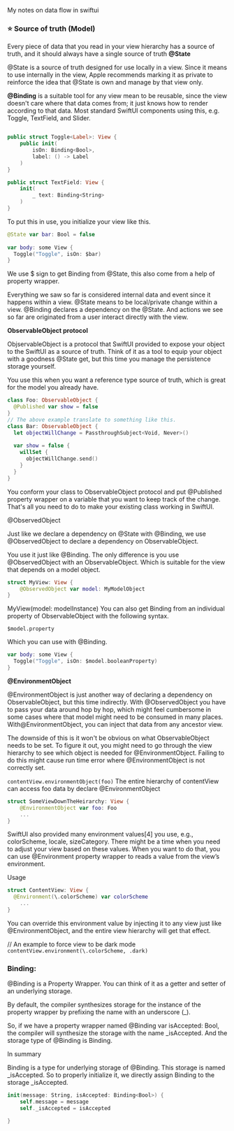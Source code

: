 My notes on data flow in swiftui <!--more-->

### ⭐ Source of truth (Model)
Every piece of data that you read in your view hierarchy has a source of truth, and it should always have a single source of truth
**@State**

@State is a source of truth designed for use locally in a view. Since it means to use internally in the view, Apple recommends marking it as private to reinforce the idea that @State is own and manage by that view only.

**@Binding** is a suitable tool for any view mean to be reusable, since the view doesn't care where that data comes from; it just knows how to render according to that data. Most standard SwiftUI components using this, e.g. Toggle, TextField, and Slider.
```swift

public struct Toggle<Label>: View {
	public init(
		isOn: Binding<Bool>,
		label: () -> Label
	)
}

public struct TextField: View {
	init(
		_ text: Binding<String>
	)
}
``` 
To put this in use, you initialize your view like this.

```swift
@State var bar: Bool = false
   
var body: some View {
  Toggle("Toggle", isOn: $bar)     
}
``` 
We use $ sign to get Binding from @State, this also come from a help of property wrapper.

Everything we saw so far is considered internal data and event since it happens within a view. @State means to be local/private change within a view. @Binding declares a dependency on the @State. And actions we see so far are originated from a user interact directly with the view.

**ObservableObject protocol**

ObjservableObject is a protocol that SwiftUI provided to expose your object to the SwiftUI as a source of truth. Think of it as a tool to equip your object with a goodness @State get, but this time you manage the persistence storage yourself.

You use this when you want a reference type source of truth, which is great for the model you already have.

```swift
class Foo: ObservableObject {
  @Published var show = false
}
// The above example translate to something like this.
class Bar: ObservableObject {
  let objectWillChange = PassthroughSubject<Void, Never>()
   
  var show = false {
    willSet {
      objectWillChange.send()
    }
  }
}
```
You conform your class to ObservableObject protocol and put @Published property wrapper on a variable that you want to keep track of the change. That's all you need to do to make your existing class working in SwiftUI.

@ObservedObject

Just like we declare a dependency on @State with @Binding, we use @ObservedObject to declare a dependency on ObservableObject.

You use it just like @Binding. The only difference is you use @ObservedObject with an ObservableObject. Which is suitable for the view that depends on a model object.

```swift
struct MyView: View {
	@ObservedObject var model: MyModelObject
}
```

MyView(model: modelInstance)
You can also get Binding from an individual property of ObservableObject with the following syntax.

`$model.property`

Which you can use with @Binding.

```swift
var body: some View {
  Toggle("Toggle", isOn: $model.booleanProperty)     
}
```
**@EnvironmentObject**

@EnvironmentObject is just another way of declaring a dependency on ObservableObject, but this time indirectly. With @ObservedObject you have to pass your data around hop by hop, which might feel cumbersome in some cases where that model might need to be consumed in many places. With@EnvironmentObject, you can inject that data from any ancestor view.

The downside of this is it won't be obvious on what ObservableObject needs to be set. To figure it out, you might need to go through the view hierarchy to see which object is needed for @EnvironmentObject. Failing to do this might cause run time error where @EnvironmentObject is not correctly set.

`contentView.environmentObject(foo)`
The entire hierarchy of contentView can access foo data by declare @EnvironmentObject

```swift
struct SomeViewDownTheHeirarchy: View {
    @EnvironmentObject var foo: Foo
    ...
}
```

SwiftUI also provided many environment values[4] you use, e.g., colorScheme, locale, sizeCategory. There might be a time when you need to adjust your view based on these values. When you want to do that, you can use @Environment property wrapper to reads a value from the view’s environment.

Usage

```swift
struct ContentView: View {
  @Environment(\.colorScheme) var colorScheme
	...
}
``` 

You can override this environment value by injecting it to any view just like @EnvironmentObject, and the entire view hierarchy will get that effect.

// An example to force view to be dark mode
`contentView.environment(\.colorScheme, .dark)`


### Binding:
@Binding is a Property Wrapper. You can think of it as a getter and setter of an underlying storage.

By default, the compiler synthesizes storage for the instance of the property wrapper by prefixing the name with an underscore (_).

So, if we have a property wrapper named @Binding var isAccepted: Bool, the compiler will synthesize the storage with the name _isAccepted. And the storage type of @Binding is Binding<T>.

In summary

Binding<Bool> is a type for underlying storage of @Binding.
This storage is named _isAccepted.
So to properly initialize it, we directly assign Binding<Bool> to the storage _isAccepted.
```swift
init(message: String, isAccepted: Binding<Bool>) {
    self.message = message
    self._isAccepted = isAccepted

}
```